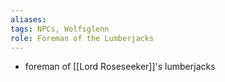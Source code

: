 ```yaml
---
aliases: 
tags: NPCs, Wolfsglenn
role: Foreman of the Lumberjacks
---
```


- foreman of [[Lord Roseseeker]]'s lumberjacks
